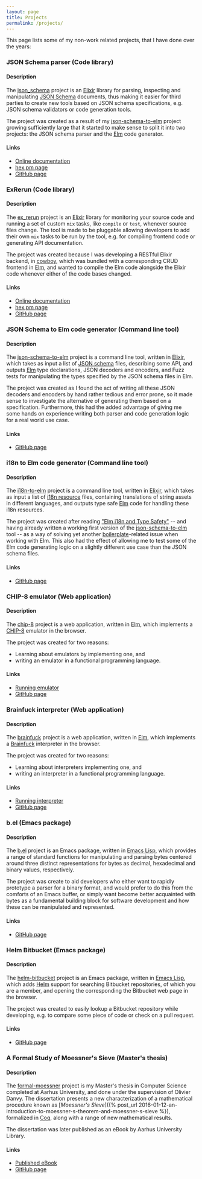 ```yaml
---
layout: page
title: Projects
permalink: /projects/
---
```


This page lists some of my non-work related projects, that I have done over the
years:

### JSON Schema parser (Code library)

#### Description

The [json_schema](https://github.com/dragonwasrobot/json_schema) project is
an [Elixir](https://elixir-lang.org/) library for parsing, inspecting and
manipulating [JSON Schema](http://json-schema.org/) documents, thus making it
easier for third parties to create new tools based on JSON schema
specifications, e.g. JSON schema validators or code generation tools.

The project was created as a result of
my [json-schema-to-elm](https://github.com/dragonwasrobot/json-schema-to-elm)
project growing sufficiently large that it started to make sense to split it
into two projects: the JSON schema parser and the [Elm](http://elm-lang.org/)
code generator.

#### Links

- [Online documentation](https://hexdocs.pm/json_schema/getting-started.html)
- [hex.pm page](https://hex.pm/packages/json_schema)
- [GitHub page](https://github.com/dragonwasrobot/json_schema)

### ExRerun (Code library)

#### Description

The [ex_rerun](https://github.com/dragonwasrobot/ex_rerun) project is an
[Elixir](https://elixir-lang.org/) library for monitoring your source code and
running a set of custom `mix` tasks, like `compile` or `test`, whenever source
files change. The tool is made to be pluggable allowing developers to add their
own `mix` tasks to be run by the tool, e.g. for compiling frontend code or
generating API documentation.

The project was created because I was developing a RESTful Elixir backend, in
[cowboy](https://ninenines.eu/docs/en/cowboy/2.6/guide/), which was bundled with
a corresponding CRUD frontend in [Elm](http://elm-lang.org/), and wanted to
compile the Elm code alongside the Elixir code whenever either of the code bases
changed.

#### Links

- [Online documentation](https://hexdocs.pm/ex_rerun/getting-started.html)
- [hex.pm page](https://hex.pm/packages/ex_rerun)
- [GitHub page](https://github.com/dragonwasrobot/ex_rerun)

### JSON Schema to Elm code generator (Command line tool)

#### Description

The [json-schema-to-elm](https://github.com/dragonwasrobot/json-schema-to-elm)
project is a command line tool, written in [Elixir](https://elixir-lang.org/),
which takes as input a list of [JSON schema](http://json-schema.org/) files,
describing some API, and outputs [Elm](http://elm-lang.org/) type declarations,
JSON decoders and encoders, and Fuzz tests for manipulating the types specified
by the JSON schema files in Elm.

The project was created as I found the act of writing all these JSON decoders
and encoders by hand rather tedious and error prone, so it made sense to
investigate the alternative of generating them based on a
specification. Furthermore, this had the added advantage of giving me some hands
on experience writing both parser and code generation logic for a real world use
case.

#### Links

- [GitHub page](https://github.com/dragonwasrobot/json-schema-to-elm)

### i18n to Elm code generator (Command line tool)

#### Description

The [i18n-to-elm](https://github.com/dragonwasrobot/i18n-to-elm) project is a
command line tool, written in [Elixir](https://elixir-lang.org/), which takes as
input a list of
[i18n resource](https://en.wikipedia.org/wiki/Internationalization_and_localization)
files, containing translations of string assets in different languages, and
outputs type safe [Elm](http://elm-lang.org/) code for handling these i18n
resources.

The project was created after
reading
["Elm i18n and Type Safety"](https://www.gizra.com/content/elm-i18n-type-safety/) --
and having already written a working first version of
the [json-schema-to-elm](https://github.com/dragonwasrobot/json-schema-to-elm)
tool -- as a way of solving yet
another [boilerplate](https://en.wikipedia.org/wiki/Boilerplate_code)-related
issue when working with Elm. This also had the effect of allowing me to test
some of the Elm code generating logic on a slightly different use case than the
JSON schema files.

#### Links

- [GitHub page](https://github.com/dragonwasrobot/i18n-to-elm)

### CHIP-8 emulator (Web application)

#### Description

The [chip-8](https://github.com/dragonwasrobot/chip-8) project is a web
application, written in [Elm](http://elm-lang.org/), which implements
a [CHIP-8](https://en.wikipedia.org/wiki/CHIP-8) emulator in the browser.

The project was created for two reasons:

- Learning about emulators by implementing one, and
- writing an emulator in a functional programming language.

#### Links

- [Running emulator](https://www.dragonwasrobot.com/chip-8/)
- [GitHub page](https://github.com/dragonwasrobot/chip-8)

### Brainfuck interpreter (Web application)

#### Description

The [brainfuck](https://github.com/dragonwasrobot/brainfuck) project is a web
application, written in [Elm](http://elm-lang.org/), which implements
a [Brainfuck](https://en.wikipedia.org/wiki/Brainfuck) interpreter in the
browser.

The project was created for two reasons:

- Learning about interpreters implementing one, and
- writing an interpreter in a functional programming language.

#### Links

- [Running interpreter](https://www.dragonwasrobot.com/brainfuck/)
- [GitHub page](https://github.com/dragonwasrobot/brainfuck)

### b.el (Emacs package)

#### Description

The [b.el](https://github.com/dragonwasrobot/b.el) project is an Emacs package,
written in [Emacs Lisp](https://en.wikipedia.org/wiki/Emacs_Lisp), which
provides a range of standard functions for manipulating and parsing bytes
centered around three distinct representations for bytes as decimal, hexadecimal
and binary values, respectively.

The project was create to aid developers who either want to rapidly prototype a
parser for a binary format, and would prefer to do this from the comforts of an
Emacs buffer, or simply want become better acquainted with bytes as a
fundamental building block for software development and how these can be
manipulated and represented.

#### Links

- [GitHub page](https://github.com/dragonwasrobot/b.el)

### Helm Bitbucket (Emacs package)

#### Description

The [helm-bitbucket](https://github.com/dragonwasrobot/helm-bitbucket) project
is an Emacs package, written in [Emacs
Lisp](https://en.wikipedia.org/wiki/Emacs_Lisp), which adds
[Helm](https://emacs-helm.github.io/helm/) support for searching Bitbucket
repositories, of which you are a member, and opening the corresponding the
Bitbucket web page in the browser.

The project was created to easily lookup a Bitbucket repository while
developing, e.g. to compare some piece of code or check on a pull request.

#### Links

- [GitHub page](https://github.com/dragonwasrobot/helm-bitbucket)

### A Formal Study of Moessner's Sieve (Master's thesis)

#### Description

The [formal-moessner](https://github.com/dragonwasrobot/formal-moessner) project
is my Master's thesis in Computer Science completed at Aarhus University, and
done under the supervision of Olivier Danvy. The dissertation presents a new
characterization of a mathematical procedure known as [*Moessner's Sieve*]({%
post_url 2016-01-12-an-introduction-to-moessner-s-theorem-and-moessner-s-sieve
%}), formalized in [Coq](https://coq.inria.fr/), along with a range of new
mathematical results.

The dissertation was later published as an eBook by Aarhus University Library.

#### Links

- [Published eBook](http://ebooks.au.dk/index.php/aul/catalog/book/213)
- [GitHub page](https://github.com/dragonwasrobot/formal-moessner)
